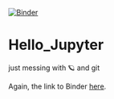 [![Binder](https://mybinder.org/badge_logo.svg)](https://mybinder.org/v2/gh/ErnestSuyver/Hello_Jupyter/HEAD?labpath=https%3A%2F%2Fgithub.com%2FErnestSuyver%2FHello_Jupyter%2Fblob%2Fmain%2FHello_Jupyter.ipynb)

# Hello_Jupyter
just messing with 🪐 and git

Again, the link to Binder [here](https://mybinder.org/v2/gh/ErnestSuyver/Hello_Jupyter/HEAD?labpath=https%3A%2F%2Fgithub.com%2FErnestSuyver%2FHello_Jupyter%2Fblob%2Fmain%2FHello_Jupyter.ipynb).
